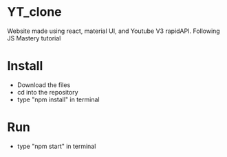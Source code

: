 # YT_clone
Website made using react, material UI, and Youtube V3 rapidAPI. Following JS Mastery tutorial

# Install
- Download the files
- cd into the repository
- type "npm install" in terminal

# Run
- type "npm start" in terminal
